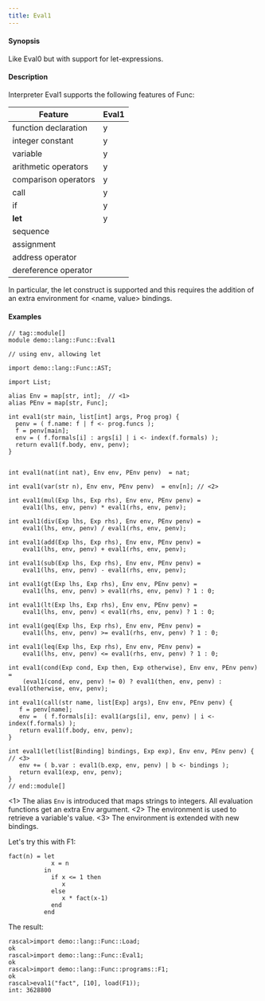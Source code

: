 ```yaml
---
title: Eval1
---
```


#### Synopsis

Like Eval0 but with support for let-expressions.


#### Description

Interpreter Eval1 supports the following features of Func: 


| Feature              | Eval1 |
| --- | --- |
| function declaration | y |
| integer constant     | y |
| variable             | y |
| arithmetic operators | y |
| comparison operators | y |
| call                 | y |
| if                   | y |
| __let__              | y |
| sequence             |
| assignment           |
| address operator     |
| dereference operator |




In particular, the let construct is supported and this requires the addition
of an extra environment for <name, value> bindings.

#### Examples


```rascal
// tag::module[]
module demo::lang::Func::Eval1

// using env, allowing let

import demo::lang::Func::AST;

import List;

alias Env = map[str, int];  // <1>
alias PEnv = map[str, Func];

int eval1(str main, list[int] args, Prog prog) {
  penv = ( f.name: f | f <- prog.funcs );
  f = penv[main];
  env = ( f.formals[i] : args[i] | i <- index(f.formals) ); 
  return eval1(f.body, env, penv);
}


int eval1(nat(int nat), Env env, PEnv penv)  = nat;

int eval1(var(str n), Env env, PEnv penv)  = env[n]; // <2>

int eval1(mul(Exp lhs, Exp rhs), Env env, PEnv penv) = 
    eval1(lhs, env, penv) * eval1(rhs, env, penv);
    
int eval1(div(Exp lhs, Exp rhs), Env env, PEnv penv) = 
    eval1(lhs, env, penv) / eval1(rhs, env, penv);
    
int eval1(add(Exp lhs, Exp rhs), Env env, PEnv penv) = 
    eval1(lhs, env, penv) + eval1(rhs, env, penv);
    
int eval1(sub(Exp lhs, Exp rhs), Env env, PEnv penv) = 
    eval1(lhs, env, penv) - eval1(rhs, env, penv);
    
int eval1(gt(Exp lhs, Exp rhs), Env env, PEnv penv) = 
    eval1(lhs, env, penv) > eval1(rhs, env, penv) ? 1 : 0;
    
int eval1(lt(Exp lhs, Exp rhs), Env env, PEnv penv) = 
    eval1(lhs, env, penv) < eval1(rhs, env, penv) ? 1 : 0;
    
int eval1(geq(Exp lhs, Exp rhs), Env env, PEnv penv) = 
    eval1(lhs, env, penv) >= eval1(rhs, env, penv) ? 1 : 0;
    
int eval1(leq(Exp lhs, Exp rhs), Env env, PEnv penv) = 
    eval1(lhs, env, penv) <= eval1(rhs, env, penv) ? 1 : 0;
  
int eval1(cond(Exp cond, Exp then, Exp otherwise), Env env, PEnv penv) =             
    (eval1(cond, env, penv) != 0) ? eval1(then, env, penv) : eval1(otherwise, env, penv);
                 
int eval1(call(str name, list[Exp] args), Env env, PEnv penv) {
   f = penv[name];
   env =  ( f.formals[i]: eval1(args[i], env, penv) | i <- index(f.formals) );
   return eval1(f.body, env, penv);
}
         
int eval1(let(list[Binding] bindings, Exp exp), Env env, PEnv penv) { // <3>
   env += ( b.var : eval1(b.exp, env, penv) | b <- bindings );  
   return eval1(exp, env, penv);  
}
// end::module[]

```

                
<1> The alias `Env` is introduced that maps strings to integers.
    All evaluation functions get an extra Env argument.
<2> The environment is used to retrieve a variable's value.
<3> The environment is extended with new bindings.


Let's try this with F1:
```rascal
fact(n) = let
	        x = n
          in
	        if x <= 1 then 
	           x 
	        else 
		       x * fact(x-1)
	        end
	      end
```

The result:

```rascal-shell
rascal>import demo::lang::Func::Load;
ok
rascal>import demo::lang::Func::Eval1;
ok
rascal>import demo::lang::Func::programs::F1;
ok
rascal>eval1("fact", [10], load(F1));
int: 3628800
```


